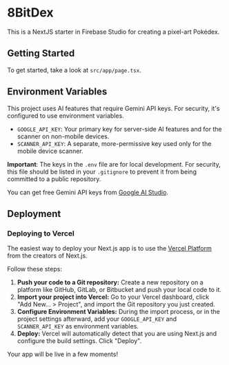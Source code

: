 # 8BitDex

This is a NextJS starter in Firebase Studio for creating a pixel-art Pokédex.

## Getting Started

To get started, take a look at `src/app/page.tsx`.

## Environment Variables

This project uses AI features that require Gemini API keys. For security, it's configured to use environment variables.

- `GOOGLE_API_KEY`: Your primary key for server-side AI features and for the scanner on non-mobile devices.
- `SCANNER_API_KEY`: A separate, more-permissive key used only for the mobile device scanner.

**Important**: The keys in the `.env` file are for local development. For security, this file should be listed in your `.gitignore` to prevent it from being committed to a public repository.

You can get free Gemini API keys from [Google AI Studio](https://aistudio.google.com/app/apikey).

## Deployment

### Deploying to Vercel

The easiest way to deploy your Next.js app is to use the [Vercel Platform](https://vercel.com/new?utm_medium=default-template&filter=next.js&utm_source=create-next-app&utm_campaign=create-next-app-readme) from the creators of Next.js.

Follow these steps:

1.  **Push your code to a Git repository:** Create a new repository on a platform like GitHub, GitLab, or Bitbucket and push your local code to it.
2.  **Import your project into Vercel:** Go to your Vercel dashboard, click "Add New... > Project", and import the Git repository you just created.
3.  **Configure Environment Variables:** During the import process, or in the project settings afterward, add your `GOOGLE_API_KEY` and `SCANNER_API_KEY` as environment variables.
4.  **Deploy:** Vercel will automatically detect that you are using Next.js and configure the build settings. Click "Deploy".

Your app will be live in a few moments!
